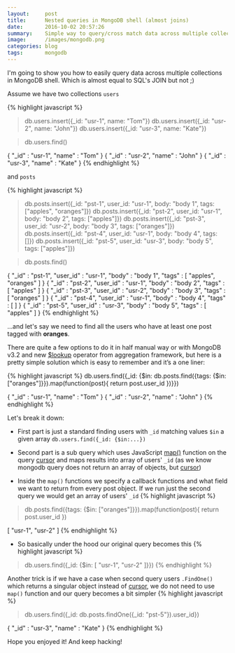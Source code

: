 ```yaml
---
layout:     post
title:      Nested queries in MongoDB shell (almost joins)
date:       2016-10-02 20:57:26
summary:    Simple way to query/cross match data across multiple collections.
image:      /images/mongodb.png
categories: blog
tags:       mongodb
---
```


I'm going to show you how to easily query data across multiple collections in MongoDB shell. Which is almost equal to SQL's JOIN but not ;)

Assume we have two collections `users`

{% highlight javascript %}
> db.users.insert({_id: "usr-1", name: "Tom"})
> db.users.insert({_id: "usr-2", name: "John"})
> db.users.insert({_id: "usr-3", name: "Kate"})

> db.users.find()

{ "_id" : "usr-1", "name" : "Tom" }
{ "_id" : "usr-2", "name" : "John" }
{ "_id" : "usr-3", "name" : "Kate" }
{% endhighlight %}

 and `posts`

{% highlight javascript %}
> db.posts.insert({_id: "pst-1", user_id: "usr-1", body: "body 1", tags: ["apples", "oranges"]})
> db.posts.insert({_id: "pst-2", user_id: "usr-1", body: "body 2", tags: ["apples"]})
> db.posts.insert({_id: "pst-3", user_id: "usr-2", body: "body 3", tags: ["oranges"]})
> db.posts.insert({_id: "pst-4", user_id: "usr-1", body: "body 4", tags: []})
> db.posts.insert({_id: "pst-5", user_id: "usr-3", body: "body 5", tags: ["apples"]})

> db.posts.find()

{ "_id" : "pst-1", "user_id" : "usr-1", "body" : "body 1", "tags" : [ "apples", "oranges" ] }
{ "_id" : "pst-2", "user_id" : "usr-1", "body" : "body 2", "tags" : [ "apples" ] }
{ "_id" : "pst-3", "user_id" : "usr-2", "body" : "body 3", "tags" : [ "oranges" ] }
{ "_id" : "pst-4", "user_id" : "usr-1", "body" : "body 4", "tags" : [ ] }
{ "_id" : "pst-5", "user_id" : "usr-3", "body" : "body 5", "tags" : [ "apples" ] }
{% endhighlight %}

...and let's say we need to find all the users who have at least one post tagged with **oranges**.

There are quite a few options to do it in half manual way or with MongoDB v3.2 and new
[$lookup](https://docs.mongodb.com/manual/reference/operator/aggregation/lookup/) operator from aggregation framework,
but here is a pretty simple solution which is easy to remember and it’s a one liner:

{% highlight javascript %}
db.users.find({_id: {$in: db.posts.find({tags: {$in: ["oranges"]}}).map(function(post){ return post.user_id })}})

{ "_id" : "usr-1", "name" : "Tom" }
{ "_id" : "usr-2", "name" : "John" }
{% endhighlight %}

Let's break it down:

* First part is just a standard finding users with `_id` matching values `$in` a given array `db.users.find({_id: {$in:...})`

* Second part is a sub query which uses JavaScript [map()](https://developer.mozilla.org/en-US/docs/Web/JavaScript/Reference/Global_Objects/Map) function on the query
[cursor](https://docs.mongodb.com/manual/tutorial/iterate-a-cursor/) and maps results into array of users' `_id`
(as we know mongodb query does not return an array of objects, but [cursor](https://docs.mongodb.com/manual/tutorial/iterate-a-cursor/))

* Inside the `map()` functions we specify a callback functions and what field we want to return from every post object. If we run just the second query we would get an array of users' `_id`
{% highlight javascript %}
> db.posts.find({tags: {$in: ["oranges"]}}).map(function(post){ return post.user_id })

[ "usr-1", "usr-2" ]
{% endhighlight %}

* So basically under the hood our original query becomes this
{% highlight javascript %}
> db.users.find({_id: {$in: [ "usr-1", "usr-2" ]}})
{% endhighlight %}

Another trick is if we have a case when second query users `.FindOne()` which returns a singular object instead of [cursor](https://docs.mongodb.com/manual/tutorial/iterate-a-cursor/), we do not need to use `map()` function and our query becomes a bit simpler
{% highlight javascript %}
> db.users.find({_id: db.posts.findOne({_id: "pst-5"}).user_id})

{ "_id" : "usr-3", "name" : "Kate" }
{% endhighlight %}

Hope you enjoyed it! And keep hacking!
